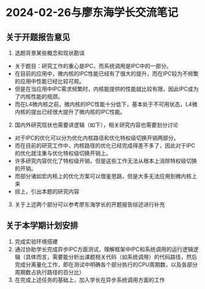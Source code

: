 # 2024-02-26与廖东海学长交流笔记
## 关于开题报告意见
1. 选题背景某些概念和现状勘误  
- 关于题目：研究工作的重心是IPC，而系统调用是IPC中的一部分。
- 在目前的应用中，微内核的IPC性能已经有了很大的提升，而在IPC较为不频繁的应用中性能已经比较可观。
- 但是在当应用中IPC需求频繁时，内核能提供的性能就比较有限，因此IPC成为了内核性能的瓶颈。
- 而在L4微内核之前，微内核的IPC性能十分低下，基本处于不可用状态，L4微内核的提出已经很大提升了微内核的IPC性能。
2. 国内外研究现状也需要讲逻辑（如下），相关研究内容也需要划分讨论  
- 对于IPC的优化可以分为优化内核路径和优化特权级切换开销两部分。
- 而在目前的研究工作中，内核路径的优化已经完成得差不多了，因此对于IPC的优化就注重与优化特权级切换开销上。
- 许多研究内容优化了特权级开销，但是这些工作无法从根本上消除特权级切换的开销。
- 而部分诸如宏内核上的优化方案可以借鉴思路，但是大多无法应用到微内核上来
- 综上，引出本题的研究内容
3. 关于上述两个部分可以参考廖东海学长的开题报告综述进行补充
## 关于本学期计划安排
1. 完成实验环境搭建  
2. 通过协助学长完成异步IPC方面测试，理解框架中IPC和系统调用的运行逻辑逻辑（具体而言，需要能分析出课题相关代码（如系统调用）的代码路径，然后完成分离量化工作，即在测试中明确各个部分执行的CPU周期数，以及各部分周期数占执行路径的百分比）  
3. 在完成上述任务的基础上，加入学长在异步系统调用方面的工作  